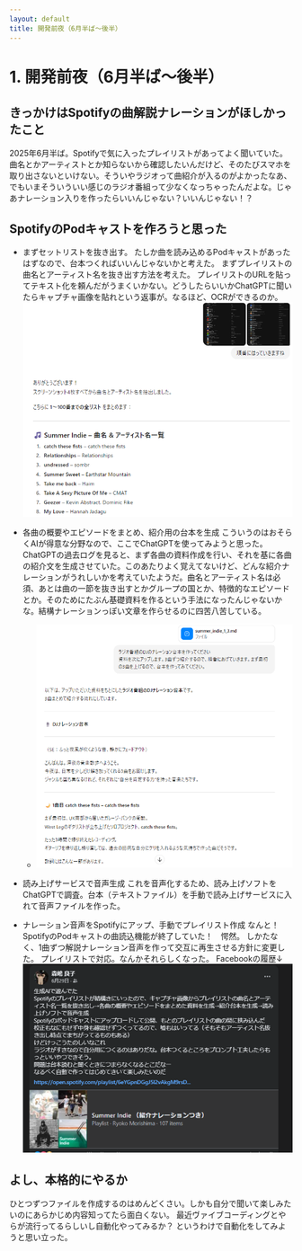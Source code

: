 ```yaml
---
layout: default
title: 開発前夜（6月半ば～後半）
---
```


# 1. 開発前夜（6月半ば～後半）
## きっかけはSpotifyの曲解説ナレーションがほしかったこと
   2025年6月半ば。Spotifyで気に入ったプレイリストがあってよく聞いていた。曲名とかアーティストとか知らないから確認したいんだけど、そのたびスマホを取り出さないといけない。そういやラジオって曲紹介が入るのがよかったなあ、でもいまそういういい感じのラジオ番組って少なくなっちゃったんだよな。じゃあナレーション入りを作ったらいいんじゃない？いいんじゃない！？
 
## SpotifyのPodキャストを作ろうと思った
   - まずセットリストを抜き出す。
   たしか曲を読み込めるPodキャストがあったはずなので、台本つくればいいんじゃないかと考えた。
   まずプレイリストの曲名とアーティスト名を抜き出す方法を考えた。
     プレイリストのURLを貼ってテキスト化を頼んだがうまくいかない。どうしたらいいかChatGPTに聞いたらキャプチャ画像を貼れという返事が。なるほど、OCRができるのか。
     ![](images/01_zenya-2025-10-12-15-06-50.png)
  

 
  - 各曲の概要やエピソードをまとめ、紹介用の台本を生成
  こういうのはおそらくAIが得意な分野なので、ここでChatGPTを使ってみようと思った。ChatGPTの過去ログを見ると、まず各曲の資料作成を行い、それを基に各曲の紹介文を生成させていた。このあたりよく覚えてないけど、どんな紹介ナレーションがうれしいかを考えていたようだ。曲名とアーティスト名は必須、あとは曲の一節を抜き出すとかグループの国とか、特徴的なエピソードとか。そのためにたぶん基礎資料を作るという手法になったんじゃないかな。結構ナレーションっぽい文章を作らせるのに四苦八苦している。
    - ![](images/01_zenya-2025-10-12-15-14-17.png)


  - 読み上げサービスで音声生成
    これを音声化するため、読み上げソフトをChatGPTで調査。台本（テキストファイル）を手動で読み上げサービスに入れて音声ファイルを作った。
  
  - ナレーション音声をSpotifyにアップ、手動でプレイリスト作成
    なんと！　SpotifyのPodキャストの曲読込機能が終了していた！　愕然。
     しかたなく、1曲ずつ解説ナレーション音声を作って交互に再生させる方針に変更した。
     プレイリストで対応。なんかそれらしくなった。
     Facebookの履歴↓
     ![](images/01_zenya-2025-10-12-15-34-12.png)
     
##   よし、本格的にやるか
 ひとつずつファイルを作成するのはめんどくさい。しかも自分で聞いて楽しみたいのにあらかじめ内容知ってたら面白くない。
  最近ヴァイブコーディングとやらが流行ってるらしいし自動化やってみるか？
  というわけで自動化をしてみようと思い立った。

